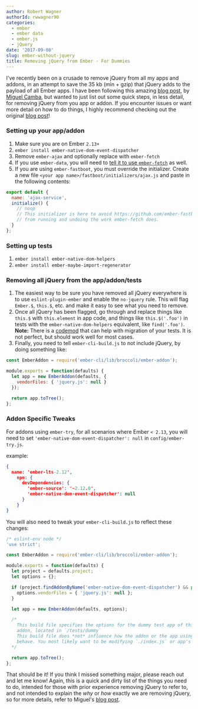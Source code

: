 ```yaml
---
author: Robert Wagner
authorId: rwwagner90
categories: 
  - ember
  - ember data
  - ember.js
  - jQuery
date: '2017-09-08'
slug: ember-without-jquery
title: Removing jQuery from Ember - For Dummies
---
```


I've recently been on a crusade to remove jQuery from all my apps and addons, in an attempt to save the 35 kb (min + gzip) that jQuery adds to the payload of all Ember apps. I have been following this amazing [blog post](http://miguelcamba.com/blog/2017/04/11/the-future-of-embers-testing-and-the-beheading-of-jquery/), by [Miguel Camba](https://twitter.com/MiguelCamba), but wanted to just list out some quick steps, in less detail, for removing jQuery from you app or addon. If you encounter issues or want more detail on how to do things, I highly recommend checking out the original [blog post](http://miguelcamba.com/blog/2017/04/11/the-future-of-embers-testing-and-the-beheading-of-jquery/)!

### Setting up your app/addon
1. Make sure you are on Ember `2.13+`
2. `ember install ember-native-dom-event-dispatcher`
4. Remove `ember-ajax` and optionally replace with `ember-fetch`
5. If you use `ember-data`, you will need to [tell it to use `ember-fetch`](https://github.com/ember-cli/ember-fetch#use-with-ember-data) as well.
6. If you are using `ember-fastboot`, you must override the initializer. Create a new file `<your app name>/fastboot/initializers/ajax.js` and paste in the following contents:

```javascript
export default {
  name: 'ajax-service',
  initialize() {
    // noop
    // This initializer is here to avoid https://github.com/ember-fastboot/ember-cli-fastboot/blob/master/fastboot/initializers/ajax.js
    // from running and undoing the work ember-fetch does.
  }
};
```

### Setting up tests
1. `ember install ember-native-dom-helpers`
2. `ember install ember-maybe-import-regenerator`

### Removing all jQuery from the app/addon/tests
1. The easiest way to be sure you have removed all jQuery everywhere is to use `eslint-plugin-ember` and enable the `no-jquery` rule. This will flag `Ember.$`, `this.$`, etc. and make it easy to see what you need to remove.
2. Once all jQuery has been flagged, go through and replace things like `this.$` with `this.element` in app code, and things like `this.$('.foo')` in tests with the `ember-native-dom-helpers` equivalent, like `find('.foo')`. **Note:** There is a [codemod](https://github.com/simonihmig/ember-native-dom-helpers-codemod) that can help with migration of your tests. It is not perfect, but should work well for most cases.
3. Finally, you need to tell `ember-cli-build.js` to not include jQuery, by doing something like:

```javascript
const EmberAddon = require('ember-cli/lib/broccoli/ember-addon');

module.exports = function(defaults) {
  let app = new EmberAddon(defaults, {
    vendorFiles: { 'jquery.js': null }
  });

  return app.toTree();
};
```

### Addon Specific Tweaks
For addons using `ember-try`, for all scenarios where Ember `< 2.13`, you will need to set `'ember-native-dom-event-dispatcher': null` in `config/ember-try.js`.

example:
```json
{
  name: 'ember-lts-2.12',
    npm: {
      devDependencies: {
        'ember-source': '~2.12.0',
        'ember-native-dom-event-dispatcher': null
      }
    }
}
```

You will also need to tweak your `ember-cli-build.js` to reflect these changes:
```javascript
/* eslint-env node */
'use strict';

const EmberAddon = require('ember-cli/lib/broccoli/ember-addon');

module.exports = function(defaults) {
  let project = defaults.project;
  let options = {};

  if (project.findAddonByName('ember-native-dom-event-dispatcher') && process.env.DEPLOY_TARGET === undefined) {
    options.vendorFiles = { 'jquery.js': null };
  }

  let app = new EmberAddon(defaults, options);

  /*
    This build file specifies the options for the dummy test app of this
    addon, located in `/tests/dummy`
    This build file does *not* influence how the addon or the app using it
    behave. You most likely want to be modifying `./index.js` or app's build file
  */

  return app.toTree();
};
```

That should be it! If you think I missed something major, please reach out and let me know! Again, this is a quick and dirty list of the things you need to do, intended for those with prior experience removing jQuery to refer to, and not intended to explain the *why* or *how* exactly we are removing jQuery, so for more details, refer to Miguel's [blog post](http://miguelcamba.com/blog/2017/04/11/the-future-of-embers-testing-and-the-beheading-of-jquery/).
